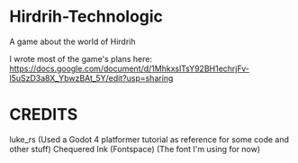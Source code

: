 # Hirdrih-Technologic
 A game about the world of Hirdrih

I wrote most of the game's plans here:
https://docs.google.com/document/d/1MhkxslTsY92BH1echrjFv-l5uSzD3a8X_YbwzBAt_5Y/edit?usp=sharing

# CREDITS

luke_rs (Used a Godot 4 platformer tutorial as reference for some code and other stuff)
Chequered Ink (Fontspace) (The font I'm using for now)